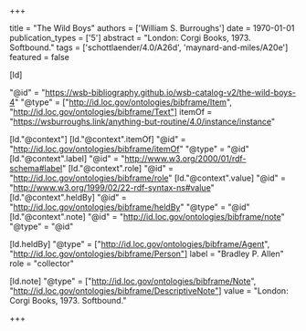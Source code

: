 +++

title = "The Wild Boys"
authors = ['William S. Burroughs']
date = 1970-01-01
publication_types = ['5']
abstract = "London: Corgi Books, 1973. Softbound."
tags = ['schottlaender/4.0/A26d', 'maynard-and-miles/A20e']
featured = false

[ld]

"@id" = "https://wsb-bibliography.github.io/wsb-catalog-v2/the-wild-boys-4"
"@type" = ["http://id.loc.gov/ontologies/bibframe/Item", "http://id.loc.gov/ontologies/bibframe/Text"]
itemOf = "https://wsburroughs.link/anything-but-routine/4.0/instance/instance"

[ld."@context"]
    [ld."@context".itemOf]
    "@id" = "http://id.loc.gov/ontologies/bibframe/itemOf"
    "@type" = "@id"
    [ld."@context".label]
    "@id" = "http://www.w3.org/2000/01/rdf-schema#label"
    [ld."@context".role]
    "@id" = "http://id.loc.gov/ontologies/bibframe/role"
    [ld."@context".value]
    "@id" = "http://www.w3.org/1999/02/22-rdf-syntax-ns#value"
    [ld."@context".heldBy]
    "@id" = "http://id.loc.gov/ontologies/bibframe/heldBy"
    "@type" = "@id"
    [ld."@context".note]
    "@id" = "http://id.loc.gov/ontologies/bibframe/note"
    "@type" = "@id"

[ld.heldBy]
"@type" = ["http://id.loc.gov/ontologies/bibframe/Agent", "http://id.loc.gov/ontologies/bibframe/Person"]
label = "Bradley P. Allen"
role = "collector"

[ld.note]
"@type" = ["http://id.loc.gov/ontologies/bibframe/Note", "http://id.loc.gov/ontologies/bibframe/DescriptiveNote"]
value = "London: Corgi Books, 1973. Softbound."

+++
